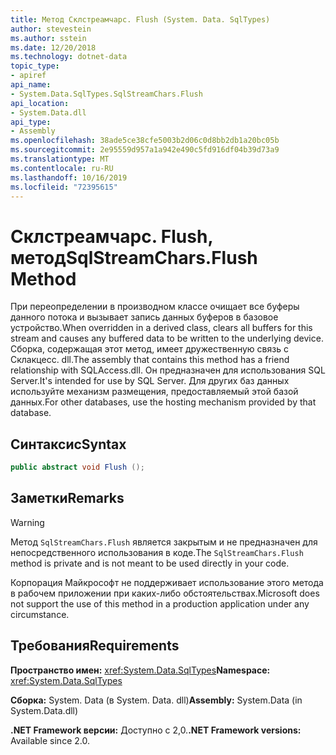 ```yaml
---
title: Метод Склстреамчарс. Flush (System. Data. SqlTypes)
author: stevestein
ms.author: sstein
ms.date: 12/20/2018
ms.technology: dotnet-data
topic_type:
- apiref
api_name:
- System.Data.SqlTypes.SqlStreamChars.Flush
api_location:
- System.Data.dll
api_type:
- Assembly
ms.openlocfilehash: 38ade5ce38cfe5003b2d06c0d8bb2db1a20bc05b
ms.sourcegitcommit: 2e95559d957a1a942e490c5fd916df04b39d73a9
ms.translationtype: MT
ms.contentlocale: ru-RU
ms.lasthandoff: 10/16/2019
ms.locfileid: "72395615"
---
```

# <a name="sqlstreamcharsflush-method"></a><span data-ttu-id="eb201-102">Склстреамчарс. Flush, метод</span><span class="sxs-lookup"><span data-stu-id="eb201-102">SqlStreamChars.Flush Method</span></span>

<span data-ttu-id="eb201-103">При переопределении в производном классе очищает все буферы данного потока и вызывает запись данных буферов в базовое устройство.</span><span class="sxs-lookup"><span data-stu-id="eb201-103">When overridden in a derived class, clears all buffers for this stream and causes any buffered data to be written to the underlying device.</span></span> <span data-ttu-id="eb201-104">Сборка, содержащая этот метод, имеет дружественную связь с Склакцесс. dll.</span><span class="sxs-lookup"><span data-stu-id="eb201-104">The assembly that contains this method has a friend relationship with SQLAccess.dll.</span></span> <span data-ttu-id="eb201-105">Он предназначен для использования SQL Server.</span><span class="sxs-lookup"><span data-stu-id="eb201-105">It's intended for use by SQL Server.</span></span> <span data-ttu-id="eb201-106">Для других баз данных используйте механизм размещения, предоставляемый этой базой данных.</span><span class="sxs-lookup"><span data-stu-id="eb201-106">For other databases, use the hosting mechanism provided by that database.</span></span>

## <a name="syntax"></a><span data-ttu-id="eb201-107">Синтаксис</span><span class="sxs-lookup"><span data-stu-id="eb201-107">Syntax</span></span>

```csharp
public abstract void Flush ();
```

## <a name="remarks"></a><span data-ttu-id="eb201-108">Заметки</span><span class="sxs-lookup"><span data-stu-id="eb201-108">Remarks</span></span>

> [!WARNING]
> <span data-ttu-id="eb201-109">Метод `SqlStreamChars.Flush` является закрытым и не предназначен для непосредственного использования в коде.</span><span class="sxs-lookup"><span data-stu-id="eb201-109">The `SqlStreamChars.Flush` method is private and is not meant to be used directly in your code.</span></span>
>
> <span data-ttu-id="eb201-110">Корпорация Майкрософт не поддерживает использование этого метода в рабочем приложении при каких-либо обстоятельствах.</span><span class="sxs-lookup"><span data-stu-id="eb201-110">Microsoft does not support the use of this method in a production application under any circumstance.</span></span>

## <a name="requirements"></a><span data-ttu-id="eb201-111">Требования</span><span class="sxs-lookup"><span data-stu-id="eb201-111">Requirements</span></span>

<span data-ttu-id="eb201-112">**Пространство имен:** <xref:System.Data.SqlTypes></span><span class="sxs-lookup"><span data-stu-id="eb201-112">**Namespace:** <xref:System.Data.SqlTypes></span></span>

<span data-ttu-id="eb201-113">**Сборка:** System. Data (в System. Data. dll)</span><span class="sxs-lookup"><span data-stu-id="eb201-113">**Assembly:** System.Data (in System.Data.dll)</span></span>

<span data-ttu-id="eb201-114">**.NET Framework версии:** Доступно с 2,0.</span><span class="sxs-lookup"><span data-stu-id="eb201-114">**.NET Framework versions:** Available since 2.0.</span></span>
